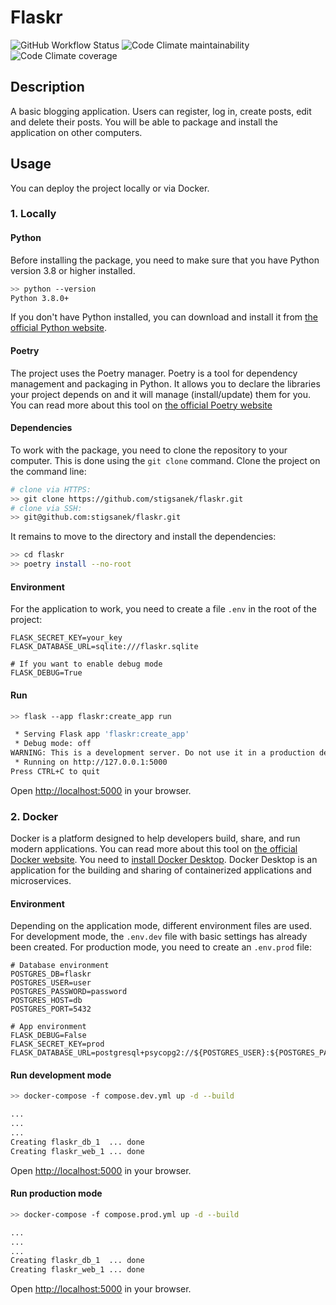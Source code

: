 # Flaskr

![GitHub Workflow Status](https://img.shields.io/github/actions/workflow/status/stigsanek/flaskr/pyci.yml?branch=main)
![Code Climate maintainability](https://img.shields.io/codeclimate/maintainability/stigsanek/flaskr)
![Code Climate coverage](https://img.shields.io/codeclimate/coverage/stigsanek/flaskr)

## Description

A basic blogging application. Users can register, log in, create posts, edit and delete their posts. You will be able to
package and install the application on other computers.

## Usage

You can deploy the project locally or via Docker.

### 1. Locally

#### Python

Before installing the package, you need to make sure that you have Python version 3.8 or higher installed.

```bash
>> python --version
Python 3.8.0+
```

If you don't have Python installed, you can download and install it
from [the official Python website](https://www.python.org/downloads/).

#### Poetry

The project uses the Poetry manager. Poetry is a tool for dependency management and packaging in Python. It allows you
to declare the libraries your project depends on and it will manage (install/update) them for you. You can read more
about this tool on [the official Poetry website](https://python-poetry.org/)

#### Dependencies

To work with the package, you need to clone the repository to your computer. This is done using the `git clone` command.
Clone the project on the command line:

```bash
# clone via HTTPS:
>> git clone https://github.com/stigsanek/flaskr.git
# clone via SSH:
>> git@github.com:stigsanek/flaskr.git
```

It remains to move to the directory and install the dependencies:

```bash
>> cd flaskr
>> poetry install --no-root
```

#### Environment

For the application to work, you need to create a file `.env` in the root of the project:

```
FLASK_SECRET_KEY=your_key
FLASK_DATABASE_URL=sqlite:///flaskr.sqlite

# If you want to enable debug mode
FLASK_DEBUG=True
```

#### Run

```bash
>> flask --app flaskr:create_app run

 * Serving Flask app 'flaskr:create_app'
 * Debug mode: off
WARNING: This is a development server. Do not use it in a production deployment. Use a production WSGI server instead.
 * Running on http://127.0.0.1:5000
Press CTRL+C to quit
```

Open [http://localhost:5000](http://localhost:5000) in your browser.

### 2. Docker

Docker is a platform designed to help developers build, share, and run modern applications.
You can read more about this tool on [the official Docker website](https://www.docker.com/).
You need to [install Docker Desktop](https://www.docker.com/products/docker-desktop/).
Docker Desktop is an application for the building and sharing of containerized applications and microservices.

#### Environment

Depending on the application mode, different environment files are used.
For development mode, the `.env.dev` file with basic settings has already been created.
For production mode, you need to create an `.env.prod` file:

```
# Database environment
POSTGRES_DB=flaskr
POSTGRES_USER=user
POSTGRES_PASSWORD=password
POSTGRES_HOST=db
POSTGRES_PORT=5432

# App environment
FLASK_DEBUG=False
FLASK_SECRET_KEY=prod
FLASK_DATABASE_URL=postgresql+psycopg2://${POSTGRES_USER}:${POSTGRES_PASSWORD}@${POSTGRES_HOST}:${POSTGRES_PORT}/${POSTGRES_DB}
```

#### Run development mode

```bash
>> docker-compose -f compose.dev.yml up -d --build

...
...
...
Creating flaskr_db_1  ... done
Creating flaskr_web_1 ... done
```

Open [http://localhost:5000](http://localhost:5000) in your browser.

#### Run production mode

```bash
>> docker-compose -f compose.prod.yml up -d --build

...
...
...
Creating flaskr_db_1  ... done
Creating flaskr_web_1 ... done
```

Open [http://localhost:5000](http://localhost:5000) in your browser.
